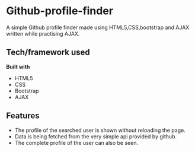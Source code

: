 # Github-profile-finder
A simple Github profile finder made using HTML5,CSS,bootstrap and AJAX written while practising AJAX.

## Tech/framework used
<b>Built with</b>
- HTML5
- CSS
- Bootstrap
- AJAX

## Features
- The profile of the searched user is shown without reloading the page.
- Data is being fetched from the very simple api provided by github.
- The complete profile of the user can also be seen.
